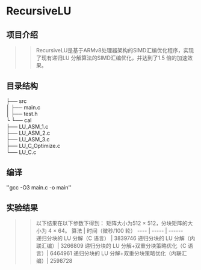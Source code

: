 # RecursiveLU
## 项目介绍
>>RecursiveLU是基于ARMv8处理器架构的SIMD汇编优化程序，实现了现有递归LU 分解算法的SIMD汇编优化，并达到了1.5 倍的加速效果。
## 目录结构
├── src <br>
│   ├── main.c <br>
│   ├── test.h <br>
└   └── cal <br>
        ├── LU_ASM_1.c <br>
        ├── LU_ASM_2.c <br>
        ├── LU_ASM_3.c <br>
        ├── LU_C_Optimize.c <br>
        └── LU_C.c <br>
## 编译
  ''gcc -O3 main.c -o main''
## 实验结果
>>以下结果在以下参数下得到： 矩阵大小为512 × 512，分块矩阵的大小为 4 × 64。
   算法  | 时间（微秒/100 轮）
 ---- | ----- | ------  
 递归分块的 LU 分解（C 语言）  |  3839746
 递归分块的 LU 分解（内联汇编）|  3266809
 递归分块的 LU 分解+双重分块策略优化（C 语言）| 6464961
 递归分块的 LU 分解+双重分块策略优化（内联汇编）| 2598728
